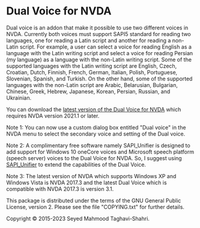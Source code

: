 # Dual Voice for NVDA #

Dual voice is an addon that make it possible to use two different voices in NVDA. Currently both voices must support SAPI5 standard for reading two languages, one for reading a Latin script and another for reading a non-Latin script. For example, a user can select a voice for reading English as a language with the Latin writing script and select a voice for reading Persian (my language) as a language with the non-Latin writing script. 
Some of the supported languages with the Latin writing script are English, Czech, Croatian, Dutch, Finnish, French, German, Italian, Polish, Portuguese, Slovenian, Spanish, and Turkish.
On the other hand, some of the supported languages with the non-Latin script are Arabic, Belarusian, Bulgarian, Chinese, Greek, Hebrew, Japanese, Korean, Persian, Russian, and Ukrainian.

You can download the [latest version of the Dual Voice for NVDA](https://github.com/Mahmood-Taghavi/dual_voice/releases/download/v5.2/dual_voice-5.2.nvda-addon) which requires NVDA version 2021.1 or later. 

Note 1: You can now use a custom dialog box entitled "Dual voice" in the NVDA menu to select the secondary voice and setting of the Dual voice.

Note 2: A complimentary free software namely SAPI_Unifier is designed to add support for Windows 10 oneCore voices and Microsoft speech platform (speech server) voices to the Dual Voice for NVDA. So, I suggest using [SAPI_Unifier](https://mahmood-taghavi.github.io/SAPI_Unifier/) to extend the capabilities of the Dual Voice.

Note 3: The latest version of NVDA which supports Windows XP and Windows Vista is NVDA 2017.3 and the latest Dual Voice which is compatible with NVDA 2017.3 is version 3.1.

This package is distributed under the terms of the GNU General Public License, version 2. Please see the file "COPYING.txt" for further details.

Copyright © 2015-2023 Seyed Mahmood Taghavi-Shahri.
